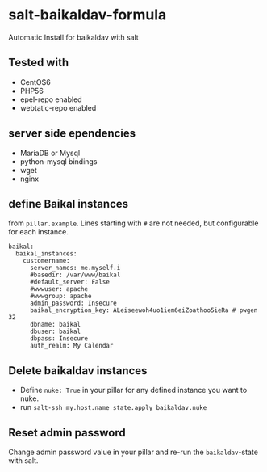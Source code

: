 # salt-baikaldav-formula

Automatic Install for baikaldav with salt

## Tested with

* CentOS6
* PHP56
* epel-repo enabled
* webtatic-repo enabled

## server side ependencies

* MariaDB or Mysql
* python-mysql bindings 
* wget
* nginx

## define Baikal instances

from `pillar.example`. Lines starting with `#` are not needed, but configurable for each instance.

```
baikal:
  baikal_instances:
    customername:
      server_names: me.myself.i
      #basedir: /var/www/baikal
      #default_server: False
      #wwwuser: apache
      #wwwgroup: apache
      admin_password: Insecure
      baikal_encryption_key: ALeiseewoh4uo1iem6eiZoathoo5ieRa # pwgen 32
      dbname: baikal
      dbuser: baikal
      dbpass: Insecure
      auth_realm: My Calendar
```

## Delete baikaldav instances

* Define `nuke: True` in your pillar for any defined instance you want to nuke.
* run `salt-ssh my.host.name state.apply baikaldav.nuke`

## Reset admin password

Change admin password value in your pillar and re-run the `baikaldav`-state with salt.

